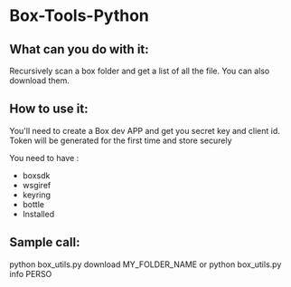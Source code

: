 # Box-Tools-Python

## What can you do with it:
Recursively scan a box folder and get a list of all the file.
You can also download them.

## How to use it:
You'll need to create a Box dev APP and get you secret key and client id.
Token will be generated for the first time and store securely

You need to have :
 - boxsdk
 - wsgiref
 - keyring
 - bottle
 - Installed

## Sample call:
python box_utils.py download MY_FOLDER_NAME
or
python box_utils.py info PERSO


